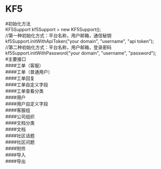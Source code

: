 KF5  
=====================================
#初始化方法  
    KF5Support kf5Support = new KF5Support();  
    //第一种初始化方式：平台名称，用户邮箱，通信秘钥  
    kf5Support.initWithApiToken("your domain", "username", "api token");  
    //第二种初始化方式：平台名称，用户邮箱，登录密码  
    kf5Support.initWithPassword("your domain", "username", "password");  
#主要接口  
####工单（客服）  
####工单（普通用户）  
####工单回复  
####工单自定义字段  
####工单查看分类  
####用户  
####用户自定义字段  
####客服组  
####公司组织  
####文档分类  
####文档  
####社区话题  
####社区问题  
####附件  
####导入  
####导出
    
 
